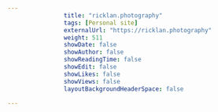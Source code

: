 ```yaml
---
                title: "ricklan.photography"
                tags: [Personal site]
                externalUrl: "https://ricklan.photography"
                weight: 511
                showDate: false
                showAuthor: false
                showReadingTime: false
                showEdit: false
                showLikes: false
                showViews: false
                layoutBackgroundHeaderSpace: false
                
---
```

